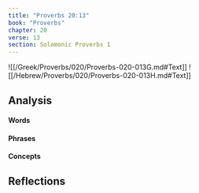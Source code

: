 ```yaml
---
title: "Proverbs 20:13"
book: "Proverbs"
chapter: 20
verse: 13
section: Solomonic Proverbs 1
---
```

![[/Greek/Proverbs/020/Proverbs-020-013G.md#Text]]
![[/Hebrew/Proverbs/020/Proverbs-020-013H.md#Text]]

## Analysis

#### Words

#### Phrases

#### Concepts

## Reflections
